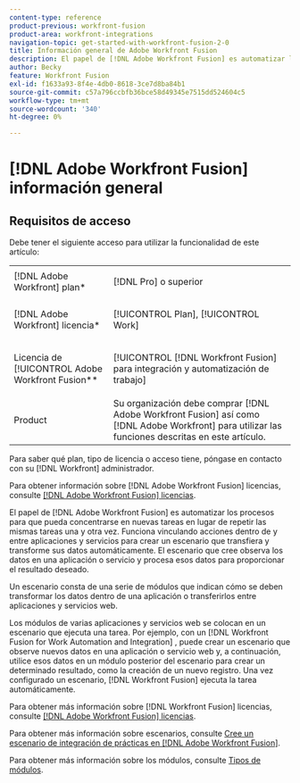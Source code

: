 ```yaml
---
content-type: reference
product-previous: workfront-fusion
product-area: workfront-integrations
navigation-topic: get-started-with-workfront-fusion-2-0
title: Información general de Adobe Workfront Fusion
description: El papel de [!DNL Adobe Workfront Fusion] es automatizar los procesos para que pueda concentrarse en nuevas tareas en lugar de repetir las mismas tareas una y otra vez. Funciona vinculando acciones dentro de y entre aplicaciones y servicios para crear un escenario que transfiera y transforme sus datos automáticamente. El escenario que cree observa los datos en una aplicación o servicio y procesa esos datos para proporcionar el resultado deseado.
author: Becky
feature: Workfront Fusion
exl-id: f1633a93-8f4e-4db0-8618-3ce7d8ba84b1
source-git-commit: c57a796ccbfb36bce58d49345e7515dd524604c5
workflow-type: tm+mt
source-wordcount: '340'
ht-degree: 0%

---
```


# [!DNL Adobe Workfront Fusion] información general

## Requisitos de acceso

Debe tener el siguiente acceso para utilizar la funcionalidad de este artículo:

<table style="table-layout:auto"> 
 <col> 
 <col> 
 <tbody> 
  <tr> 
    <td role="rowheader">[!DNL Adobe Workfront] plan*</td> 
   <td> <p>[!DNL Pro] o superior</p> </td> 
  </tr> 
  <tr data-mc-conditions=""> 
   <td role="rowheader">[!DNL Adobe Workfront] licencia*</td> 
   <td> <p>[!UICONTROL Plan], [!UICONTROL Work]</p> </td> 
  </tr> 
  <tr> 
   <td role="rowheader">Licencia de [!UICONTROL Adobe Workfront Fusion**</td> 
   <td> <p>[!UICONTROL [!DNL Workfront Fusion] para integración y automatización de trabajo] </p>  </td> 
  </tr> 
  <tr> 
   <td role="rowheader">Product</td> 
   <td>Su organización debe comprar [!DNL Adobe Workfront Fusion] así como [!DNL Adobe Workfront] para utilizar las funciones descritas en este artículo.</td> 
  </tr> 
 </tbody> 
</table>

Para saber qué plan, tipo de licencia o acceso tiene, póngase en contacto con su [!DNL Workfront] administrador.

Para obtener información sobre [!DNL Adobe Workfront Fusion] licencias, consulte [[!DNL Adobe Workfront Fusion] licencias](../../workfront-fusion/get-started/license-automation-vs-integration.md).

El papel de [!DNL Adobe Workfront Fusion] es automatizar los procesos para que pueda concentrarse en nuevas tareas en lugar de repetir las mismas tareas una y otra vez. Funciona vinculando acciones dentro de y entre aplicaciones y servicios para crear un escenario que transfiera y transforme sus datos automáticamente. El escenario que cree observa los datos en una aplicación o servicio y procesa esos datos para proporcionar el resultado deseado.

Un escenario consta de una serie de módulos que indican cómo se deben transformar los datos dentro de una aplicación o transferirlos entre aplicaciones y servicios web.

Los módulos de varias aplicaciones y servicios web se colocan en un escenario que ejecuta una tarea. Por ejemplo, con un [!DNL Workfront Fusion for Work Automation and Integration] , puede crear un escenario que observe nuevos datos en una aplicación o servicio web y, a continuación, utilice esos datos en un módulo posterior del escenario para crear un determinado resultado, como la creación de un nuevo registro. Una vez configurado un escenario, [!DNL Workfront Fusion] ejecuta la tarea automáticamente.

Para obtener más información sobre [!DNL Workfront Fusion] licencias, consulte [[!DNL Adobe Workfront Fusion] licencias](../../workfront-fusion/get-started/license-automation-vs-integration.md).

Para obtener más información sobre escenarios, consulte [Cree un escenario de integración de prácticas en [!DNL Adobe Workfront Fusion]](../../workfront-fusion/get-started/create-a-practice-scenario.md).

Para obtener más información sobre los módulos, consulte [Tipos de módulos](../../workfront-fusion/modules/module-types.md).

